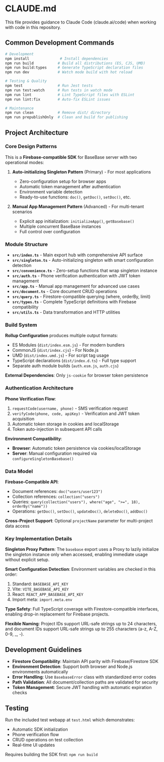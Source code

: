 # CLAUDE.md

This file provides guidance to Claude Code (claude.ai/code) when working with code in this repository.

## Common Development Commands

```bash
# Development
npm install              # Install dependencies
npm run build           # Build all distributions (ES, CJS, UMD)
npm run build:types     # Generate TypeScript declaration files
npm run dev             # Watch mode build with hot reload

# Testing & Quality
npm test                # Run Jest tests
npm run test:watch      # Run tests in watch mode
npm run lint            # Lint TypeScript files with ESLint
npm run lint:fix        # Auto-fix ESLint issues

# Maintenance
npm run clean           # Remove dist/ directory
npm run prepublishOnly  # Clean and build for publishing
```

## Project Architecture

### Core Design Patterns

This is a **Firebase-compatible SDK** for BaseBase server with two operational modes:

1. **Auto-initializing Singleton Pattern** (Primary) - For most applications

   - Zero-configuration setup for browser apps
   - Automatic token management after authentication
   - Environment variable detection
   - Ready-to-use functions: `doc()`, `getDoc()`, `setDoc()`, etc.

2. **Manual App Management Pattern** (Advanced) - For multi-tenant scenarios
   - Explicit app initialization: `initializeApp()`, `getBasebase()`
   - Multiple concurrent BaseBase instances
   - Full control over configuration

### Module Structure

- **`src/index.ts`** - Main export hub with comprehensive API surface
- **`src/singleton.ts`** - Auto-initializing singleton with smart configuration detection
- **`src/convenience.ts`** - Zero-setup functions that wrap singleton instance
- **`src/auth.ts`** - Phone verification authentication with JWT token management
- **`src/app.ts`** - Manual app management for advanced use cases
- **`src/document.ts`** - Core document CRUD operations
- **`src/query.ts`** - Firestore-compatible querying (where, orderBy, limit)
- **`src/types.ts`** - Complete TypeScript definitions with Firebase compatibility
- **`src/utils.ts`** - Data transformation and HTTP utilities

### Build System

**Rollup Configuration** produces multiple output formats:

- ES Modules (`dist/index.esm.js`) - For modern bundlers
- CommonJS (`dist/index.cjs`) - For Node.js
- UMD (`dist/index.umd.js`) - For script tag usage
- TypeScript declarations (`dist/index.d.ts`) - Full type support
- Separate auth module builds (`auth.esm.js`, `auth.cjs`)

**External Dependencies**: Only `js-cookie` for browser token persistence

### Authentication Architecture

**Phone Verification Flow**:

1. `requestCode(username, phone)` - SMS verification request
2. `verifyCode(phone, code, apiKey)` - Verification and JWT token acquisition
3. Automatic token storage in cookies and localStorage
4. Token auto-injection in subsequent API calls

**Environment Compatibility**:

- **Browser**: Automatic token persistence via cookies/localStorage
- **Server**: Manual configuration required via `configureSingletonBasebase()`

### Data Model

**Firebase-Compatible API**:

- Document references: `doc("users/user123")`
- Collection references: `collection("users")`
- Queries: `query(collection("users"), where("age", ">=", 18), orderBy("name"))`
- Operations: `getDoc()`, `setDoc()`, `updateDoc()`, `deleteDoc()`, `addDoc()`

**Cross-Project Support**: Optional `projectName` parameter for multi-project data access

### Key Implementation Details

**Singleton Proxy Pattern**: The `basebase` export uses a Proxy to lazily initialize the singleton instance only when accessed, enabling immediate usage without explicit setup.

**Smart Configuration Detection**: Environment variables are checked in this order:

1. Standard: `BASEBASE_API_KEY`
2. Vite: `VITE_BASEBASE_API_KEY`
3. React: `REACT_APP_BASEBASE_API_KEY`
4. Import meta: `import.meta.env`

**Type Safety**: Full TypeScript coverage with Firestore-compatible interfaces, enabling drop-in replacement for Firebase projects.

**Flexible Naming**: Project IDs support URL-safe strings up to 24 characters, and document IDs support URL-safe strings up to 255 characters (a-z, A-Z, 0-9, \_, -).

## Development Guidelines

- **Firestore Compatibility**: Maintain API parity with Firebase/Firestore SDK
- **Environment Detection**: Support both browser and Node.js environments automatically
- **Error Handling**: Use `BasebaseError` class with standardized error codes
- **Path Validation**: All document/collection paths are validated for security
- **Token Management**: Secure JWT handling with automatic expiration checks

## Testing

Run the included test webapp at `test.html` which demonstrates:

- Automatic SDK initialization
- Phone verification flow
- CRUD operations on test collection
- Real-time UI updates

Requires building the SDK first: `npm run build`
